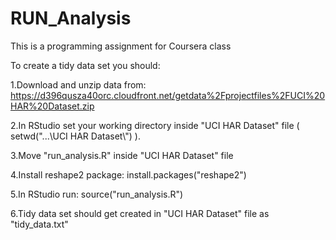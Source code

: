 RUN_Analysis
============

This is a programming assignment for Coursera class


To create a tidy data set you should:

1.Download and unzip data from: 
https://d396qusza40orc.cloudfront.net/getdata%2Fprojectfiles%2FUCI%20HAR%20Dataset.zip

2.In RStudio set your working directory inside "UCI HAR Dataset" file ( setwd("...\\UCI HAR Dataset\\") ).

3.Move "run_analysis.R" inside "UCI HAR Dataset" file

4.Install reshape2 package: install.packages("reshape2")

5.In RStudio run: source("run_analysis.R")

6.Tidy data set should get created in "UCI HAR Dataset" file as "tidy_data.txt"
